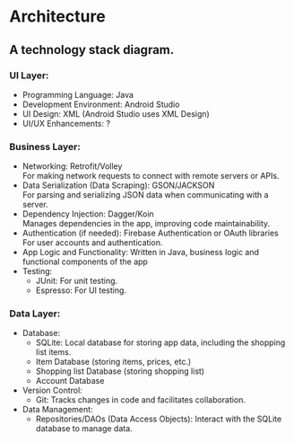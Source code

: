 # Architecture

## A technology stack diagram.

### UI Layer: 
- Programming Language: Java
- Development Environment: Android Studio 
- UI Design: XML (Android Studio uses XML Design) 
- UI/UX Enhancements: ? 

### Business Layer: 
- Networking: Retrofit/Volley \
For making network requests to connect with remote servers or APIs.
- Data Serialization (Data Scraping): GSON/JACKSON \
For parsing and serializing JSON data when communicating with a server.
- Dependency Injection: Dagger/Koin \
Manages dependencies in the app, improving code maintainability.
- Authentication (if needed): Firebase Authentication or OAuth libraries \
For user accounts and authentication.
- App Logic and Functionality: Written in Java, business logic and functional components of the app
- Testing: 
    - JUnit: For unit testing.
    - Espresso: For UI testing.

### Data Layer: 
- Database:
    - SQLite: Local database for storing app data, including the shopping list items.
    - Item Database (storing items, prices, etc.) 
    - Shopping list Database (storing shopping list) 
    - Account Database 
- Version Control:
    - Git: Tracks changes in code and facilitates collaboration.
- Data Management:
    - Repositories/DAOs (Data Access Objects): Interact with the SQLite database to manage data.

